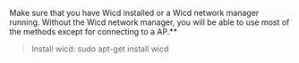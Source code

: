 Make sure that you have Wicd installed or a Wicd network manager running. 
Without the Wicd network manager, you will be able to use most of the 
methods except for connecting to a AP.**

>Install wicd:
sudo apt-get install wicd